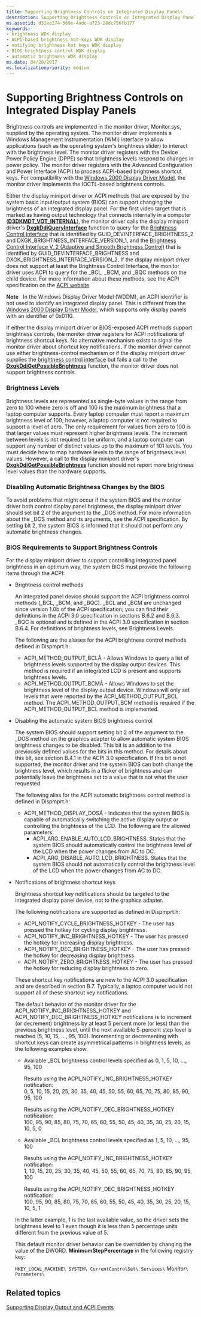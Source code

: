 ```yaml
---
title: Supporting Brightness Controls on Integrated Display Panels
description: Supporting Brightness Controls on Integrated Display Panels
ms.assetid: d32ee274-569e-4adc-a723-28dc756fb177
keywords:
- brightness WDK display
- ACPI-based brightness hot-keys WDK display
- notifying brightness hot keys WDK display
- BIOS brightness control WDK display
- automatic brightness WDK display
ms.date: 04/20/2017
ms.localizationpriority: medium
---
```


# Supporting Brightness Controls on Integrated Display Panels


Brightness controls are implemented in the monitor driver, Monitor.sys, supplied by the operating system. The monitor driver implements a Windows Management Instrumentation (WMI) interface to allow applications (such as the operating system's brightness slider) to interact with the brightness level. The monitor driver registers with the Device Power Policy Engine (DPPE) so that brightness levels respond to changes in power policy. The monitor driver registers with the Advanced Configuration and Power Interface (ACPI) to process ACPI-based brightness shortcut keys. For compatibility with the [Windows 2000 Display Driver Model](windows-2000-display-driver-model-design-guide.md), the monitor driver implements the IOCTL-based brightness controls.

Either the display miniport driver or ACPI methods that are exposed by the system basic input/output system (BIOS) can support changing the brightness of an integrated display panel. For the first video target that is marked as having output technology that connects internally in a computer ([**D3DKMDT\_VOT\_INTERNAL**](/windows-hardware/drivers/ddi/d3dkmdt/ne-d3dkmdt-_d3dkmdt_video_output_technology)), the monitor driver calls the display miniport driver's [**DxgkDdiQueryInterface**](/windows-hardware/drivers/ddi/dispmprt/nc-dispmprt-dxgkddi_query_interface) function to query for the [Brightness Control Interface](/windows-hardware/drivers/ddi/index) that is identified by GUID\_DEVINTERFACE\_BRIGHTNESS\_2 and DXGK\_BRIGHTNESS\_INTERFACE\_VERSION\_1, and the [Brightness Control Interface V. 2 (Adaptive and Smooth Brightness Control)](/windows-hardware/drivers/ddi/index) that is identified by GUID\_DEVINTERFACE\_BRIGHTNESS and DXGK\_BRIGHTNESS\_INTERFACE\_VERSION\_2. If the display miniport driver does not support at least the Brightness Control Interface, the monitor driver uses ACPI to query for the \_BCL, \_BCM, and \_BQC methods on the child device. For more information about these methods, see the ACPI specification on the [ACPI website](https://go.microsoft.com/fwlink/p/?linkid=57185).

**Note**   In the Windows Display Driver Model (WDDM), an ACPI identifier is not used to identify an integrated display panel. This is different from the [Windows 2000 Display Driver Model](windows-2000-display-driver-model-design-guide.md), which supports only display panels with an identifier of 0x0110.

 

If either the display miniport driver or BIOS-exposed ACPI methods support brightness controls, the monitor driver registers for ACPI notifications of brightness shortcut keys. No alternative mechanism exists to signal the monitor driver about shortcut key notifications. If the monitor driver cannot use either brightness-control mechanism or if the display miniport driver supplies the [brightness control interface](/windows-hardware/drivers/ddi/index) but fails a call to the [**DxgkDdiGetPossibleBrightness**](/windows-hardware/drivers/ddi/dispmprt/nc-dispmprt-dxgk_brightness_get_possible) function, the monitor driver does not support brightness controls.

### <span id="Brightness_Levels"></span><span id="brightness_levels"></span><span id="BRIGHTNESS_LEVELS"></span>Brightness Levels

Brightness levels are represented as single-byte values in the range from zero to 100 where zero is off and 100 is the maximum brightness that a laptop computer supports. Every laptop computer must report a maximum brightness level of 100; however, a laptop computer is not required to support a level of zero. The only requirement for values from zero to 100 is that larger values must represent higher brightness levels. The increment between levels is not required to be uniform, and a laptop computer can support any number of distinct values up to the maximum of 101 levels. You must decide how to map hardware levels to the range of brightness level values. However, a call to the display miniport driver's [**DxgkDdiGetPossibleBrightness**](/windows-hardware/drivers/ddi/dispmprt/nc-dispmprt-dxgk_brightness_get_possible) function should not report more brightness level values than the hardware supports.

### <span id="Disabling_Automatic_Brightness_Changes_by_the_BIOS"></span><span id="disabling_automatic_brightness_changes_by_the_bios"></span><span id="DISABLING_AUTOMATIC_BRIGHTNESS_CHANGES_BY_THE_BIOS"></span>Disabling Automatic Brightness Changes by the BIOS

To avoid problems that might occur if the system BIOS and the monitor driver both control display panel brightness, the display miniport driver should set bit 2 of the argument to the \_DOS method. For more information about the \_DOS method and its arguments, see the ACPI specification. By setting bit 2, the system BIOS is informed that it should not perform any automatic brightness changes.

### <span id="BIOS_Requirements_to_Support_Brightness_Controls"></span><span id="bios_requirements_to_support_brightness_controls"></span><span id="BIOS_REQUIREMENTS_TO_SUPPORT_BRIGHTNESS_CONTROLS"></span>BIOS Requirements to Support Brightness Controls

For the display miniport driver to support controlling integrated panel brightness in an optimum way, the system BIOS must provide the following items through the ACPI:

-   Brightness control methods

    An integrated panel device should support the ACPI brightness control methods (\_BCL, \_BCM, and \_BQC). \_BCL and \_BCM are unchanged since version 1.0b of the ACPI specification; you can find their definitions in the ACPI 3.0 specification in sections B.6.2 and B.6.3. \_BQC is optional and is defined in the ACPI 3.0 specification in section B.6.4. For definitions of brightness levels, see Brightness Levels.

    The following are the aliases for the ACPI brightness control methods defined in Dispmprt.h:

    -   ACPI\_METHOD\_OUTPUT\_BCLÂ - Allows Windows to query a list of brightness levels supported by the display output devices. This method is required if an integrated LCD is present and supports brightness levels.
    -   ACPI\_METHOD\_OUTPUT\_BCMÂ - Allows Windows to set the brightness level of the display output device. Windows will only set levels that were reported by the ACPI\_METHOD\_OUTPUT\_BCL method. The ACPI\_METHOD\_OUTPUT\_BCM method is required if the ACPI\_METHOD\_OUTPUT\_BCL method is implemented.
-   Disabling the automatic system BIOS brightness control

    The system BIOS should support setting bit 2 of the argument to the \_DOS method on the graphics adapter to allow automatic system BIOS brightness changes to be disabled. This bit is an addition to the previously defined values for the bits in this method. For details about this bit, see section B.4.1 in the ACPI 3.0 specification. If this bit is not supported, the monitor driver and the system BIOS can both change the brightness level, which results in a flicker of brightness and can potentially leave the brightness set to a value that is not what the user requested.

    The following alias for the ACPI automatic brightness control method is defined in Dispmprt.h:

    -   ACPI\_METHOD\_DISPLAY\_DOSÂ - Indicates that the system BIOS is capable of automatically switching the active display output or controlling the brightness of the LCD. The following are the allowed parameters:
        -   ACPI\_ARG\_ENABLE\_AUTO\_LCD\_BRIGHTNESS. States that the system BIOS should automatically control the brightness level of the LCD when the power changes from AC to DC.
        -   ACPI\_ARG\_DISABLE\_AUTO\_LCD\_BRIGHTNESS. States that the system BIOS should not automatically control the brightness level of the LCD when the power changes from AC to DC.
-   Notifications of brightness shortcut keys

    Brightness shortcut key notifications should be targeted to the integrated display panel device, not to the graphics adapter.

    The following notifications are supported as defined in Dispmprt.h:

    -   ACPI\_NOTIFY\_CYCLE\_BRIGHTNESS\_HOTKEY - The user has pressed the hotkey for cycling display brightness.
    -   ACPI\_NOTIFY\_INC\_BRIGHTNESS\_HOTKEY - The user has pressed the hotkey for increasing display brightness.
    -   ACPI\_NOTIFY\_DEC\_BRIGHTNESS\_HOTKEY - The user has pressed the hotkey for decreasing display brightness.
    -   ACPI\_NOTIFY\_ZERO\_BRIGHTNESS\_HOTKEY - The user has pressed the hotkey for reducing display brightness to zero.

    These shortcut key notifications are new to the ACPI 3.0 specification and are described in section B.7. Typically, a laptop computer would not support all of these shortcut key notifications.

    The default behavior of the monitor driver for the ACPI\_NOTIFY\_INC\_BRIGHTNESS\_HOTKEY and ACPI\_NOTIFY\_DEC\_BRIGHTNESS\_HOTKEY notifications is to increment (or decrement) brightness by at least 5 percent more (or less) than the previous brightness level, until the next available 5-percent step level is reached (5, 10, 15, ..., 95, 100). Incrementing or decrementing with shortcut keys can create asymmetrical patterns in brightness levels, as the following examples show.

    -   Available \_BCL brightness control levels specified as 0, 1, 5, 10, ..., 95, 100

        <span id="Results_using_the_ACPI_NOTIFY_INC_BRIGHTNESS_HOTKEY_notification_"></span><span id="results_using_the_acpi_notify_inc_brightness_hotkey_notification_"></span><span id="RESULTS_USING_THE_ACPI_NOTIFY_INC_BRIGHTNESS_HOTKEY_NOTIFICATION_"></span>Results using the ACPI\_NOTIFY\_INC\_BRIGHTNESS\_HOTKEY notification:  
        0, 5, 10, 15, 20, 25, 30, 35, 40, 45, 50, 55, 60, 65, 70, 75, 80, 85, 90, 95, 100

        <span id="Results_using_the_ACPI_NOTIFY_DEC_BRIGHTNESS_HOTKEY_notification_"></span><span id="results_using_the_acpi_notify_dec_brightness_hotkey_notification_"></span><span id="RESULTS_USING_THE_ACPI_NOTIFY_DEC_BRIGHTNESS_HOTKEY_NOTIFICATION_"></span>Results using the ACPI\_NOTIFY\_DEC\_BRIGHTNESS\_HOTKEY notification:  
        100, 95, 90, 85, 80, 75, 70, 65, 60, 55, 50, 45, 40, 35, 30, 25, 20, 15, 10, 5, 0

    -   Available \_BCL brightness control levels specified as 1, 5, 10, ..., 95, 100

        <span id="Results_using_the_ACPI_NOTIFY_INC_BRIGHTNESS_HOTKEY_notification_"></span><span id="results_using_the_acpi_notify_inc_brightness_hotkey_notification_"></span><span id="RESULTS_USING_THE_ACPI_NOTIFY_INC_BRIGHTNESS_HOTKEY_NOTIFICATION_"></span>Results using the ACPI\_NOTIFY\_INC\_BRIGHTNESS\_HOTKEY notification:  
        1, 10, 15, 20, 25, 30, 35, 40, 45, 50, 55, 60, 65, 70, 75, 80, 85, 90, 95, 100

        <span id="Results_using_the_ACPI_NOTIFY_DEC_BRIGHTNESS_HOTKEY_notification_"></span><span id="results_using_the_acpi_notify_dec_brightness_hotkey_notification_"></span><span id="RESULTS_USING_THE_ACPI_NOTIFY_DEC_BRIGHTNESS_HOTKEY_NOTIFICATION_"></span>Results using the ACPI\_NOTIFY\_DEC\_BRIGHTNESS\_HOTKEY notification:  
        100, 95, 90, 85, 80, 75, 70, 65, 60, 55, 50, 45, 40, 35, 30, 25, 20, 15, 10, 5, 1

    In the latter example, 1 is the last available value, so the driver sets the brightness level to 1 even though it is less than 5 percentage units different from the previous value of 5.

    This default monitor driver behavior can be overridden by changing the value of the DWORD. **MinimumStepPercentage** in the following registry key:

    `HKEY_LOCAL_MACHINE\ SYSTEM\ CurrentControlSet\ Services\` *Monitor*`\ Parameters\`

## <span id="related_topics"></span>Related topics


[Supporting Display Output and ACPI Events](supporting-display-output.md)

 

